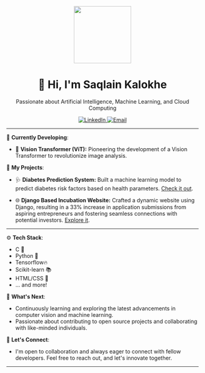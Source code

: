 <p align="center">
  <img src="https://avatars.githubusercontent.com/SaqlainKalokhe" width="150" height="150">
</p>

<h1 align="center">👋 Hi, I'm Saqlain Kalokhe</h1>
<p align="center">Passionate about Artificial Intelligence, Machine Learning, and Cloud Computing</p>

<p align="center">
  <a href="https://www.linkedin.com/in/saqlainkalokhe">
    <img src="https://img.shields.io/badge/LinkedIn-Connect-blue?style=for-the-badge" alt="LinkedIn">
  </a>
  <a href="mailto:saqlainkalokhe@gmail.com">
    <img src="https://img.shields.io/badge/Email-Contact%20Me-red?style=for-the-badge" alt="Email">
  </a>
</p>

---

🚀 **Currently Developing**:
- 🌟 **Vision Transformer (ViT):** Pioneering the development of a Vision Transformer to revolutionize image analysis.

🔬 **My Projects**:
- 🩺 **Diabetes Prediction System:** Built a machine learning model to predict diabetes risk factors based on health parameters. [Check it out](https://github.com/SaqlainKalokhe/Diabetes_Prediction).

- 🌐 **Django Based Incubation Website:** Crafted a dynamic website using Django, resulting in a 33% increase in application submissions from aspiring entrepreneurs and fostering seamless connections with potential investors. [Explore it](https://github.com/SaqlainKalokhe/aikbi).

---

⚙️ **Tech Stack**:
- C 📜
- Python 🐍
- Tensorflow🔥
- Scikit-learn 📚
- HTML/CSS 🎨
- ... and more!

🌱 **What's Next**:
- Continuously learning and exploring the latest advancements in computer vision and machine learning.
- Passionate about contributing to open source projects and collaborating with like-minded individuals.

🤝 **Let's Connect**:
- I'm open to collaboration and always eager to connect with fellow developers. Feel free to reach out, and let's innovate together.

---

